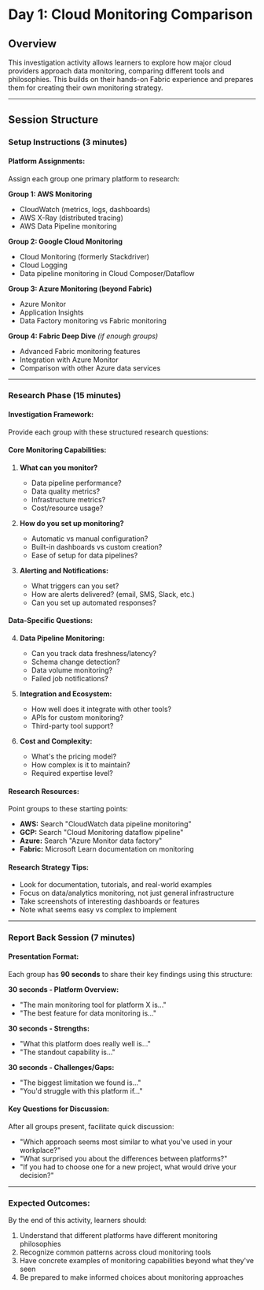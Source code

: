 # Day 1: Cloud Monitoring Comparison

## Overview
This investigation activity allows learners to explore how major cloud providers approach data monitoring, comparing different tools and philosophies. This builds on their hands-on Fabric experience and prepares them for creating their own monitoring strategy.

---

## Session Structure

### Setup Instructions (3 minutes)

#### Platform Assignments:
Assign each group one primary platform to research:

**Group 1: AWS Monitoring**
- CloudWatch (metrics, logs, dashboards)
- AWS X-Ray (distributed tracing)
- AWS Data Pipeline monitoring

**Group 2: Google Cloud Monitoring**  
- Cloud Monitoring (formerly Stackdriver)
- Cloud Logging
- Data pipeline monitoring in Cloud Composer/Dataflow

**Group 3: Azure Monitoring (beyond Fabric)**
- Azure Monitor
- Application Insights  
- Data Factory monitoring vs Fabric monitoring

**Group 4: Fabric Deep Dive** *(if enough groups)*
- Advanced Fabric monitoring features
- Integration with Azure Monitor
- Comparison with other Azure data services

---

### Research Phase (15 minutes)

#### Investigation Framework:
Provide each group with these structured research questions:

#### **Core Monitoring Capabilities:**
1. **What can you monitor?**
   - Data pipeline performance?
   - Data quality metrics?
   - Infrastructure metrics?
   - Cost/resource usage?

2. **How do you set up monitoring?**
   - Automatic vs manual configuration?
   - Built-in dashboards vs custom creation?
   - Ease of setup for data pipelines?

3. **Alerting and Notifications:**
   - What triggers can you set?
   - How are alerts delivered? (email, SMS, Slack, etc.)
   - Can you set up automated responses?

#### **Data-Specific Questions:**
4. **Data Pipeline Monitoring:**
   - Can you track data freshness/latency?
   - Schema change detection?
   - Data volume monitoring?
   - Failed job notifications?

5. **Integration and Ecosystem:**
   - How well does it integrate with other tools?
   - APIs for custom monitoring?
   - Third-party tool support?

6. **Cost and Complexity:**
   - What's the pricing model?
   - How complex is it to maintain?
   - Required expertise level?

#### **Research Resources:**
Point groups to these starting points:
- **AWS:** Search "CloudWatch data pipeline monitoring"
- **GCP:** Search "Cloud Monitoring dataflow pipeline"  
- **Azure:** Search "Azure Monitor data factory"
- **Fabric:** Microsoft Learn documentation on monitoring

#### **Research Strategy Tips:**
- Look for documentation, tutorials, and real-world examples
- Focus on data/analytics monitoring, not just general infrastructure
- Take screenshots of interesting dashboards or features
- Note what seems easy vs complex to implement

---

### Report Back Session (7 minutes)

#### Presentation Format:
Each group has **90 seconds** to share their key findings using this structure:

**30 seconds - Platform Overview:**
- "The main monitoring tool for platform X is..."
- "The best feature for data monitoring is..."

**30 seconds - Strengths:**
- "What this platform does really well is..."
- "The standout capability is..."

**30 seconds - Challenges/Gaps:**
- "The biggest limitation we found is..."
- "You'd struggle with this platform if..."

#### Key Questions for Discussion:
After all groups present, facilitate quick discussion:
- "Which approach seems most similar to what you've used in your workplace?"
- "What surprised you about the differences between platforms?"
- "If you had to choose one for a new project, what would drive your decision?"

---

### Expected Outcomes:
By the end of this activity, learners should:

1. Understand that different platforms have different monitoring philosophies
2. Recognize common patterns across cloud monitoring tools  
3. Have concrete examples of monitoring capabilities beyond what they've seen
4. Be prepared to make informed choices about monitoring approaches
